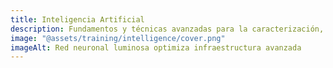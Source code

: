 ```yaml
---
title: Inteligencia Artificial
description: Fundamentos y técnicas avanzadas para la caracterización, simulación y gestión de reservorios
image: "@assets/training/intelligence/cover.png"
imageAlt: Red neuronal luminosa optimiza infraestructura avanzada
---
```

